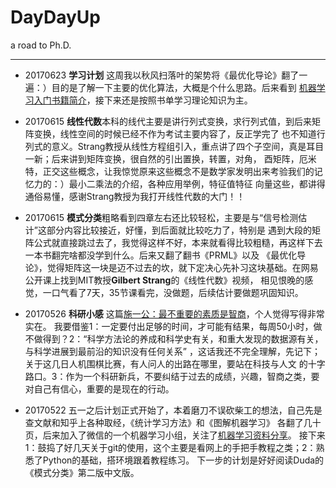 # DayDayUp
a road to Ph.D.
- - - 
- 20170623 **学习计划** 这周我以秋风扫落叶的架势将《最优化导论》翻了一遍：）目的是了解一下主要的优化算法，大概是个什么思路。后来看到
[机器学习入门书籍简介](https://www.qcloud.com/community/article/230692)，接下来还是按照书单学习理论知识为主。

- 20170615 **线性代数**本科的线代主要是讲行列式变换，求行列式值，到后来矩阵变换，线性空间的时候已经不作为考试主要内容了，反正学完了
也不知道行列式的意义。Strang教授从线性方程组引入，重点讲了四个子空间，真是耳目一新；后来讲到矩阵变换，很自然的引出置换，转置，对角，
酉矩阵，厄米特，正交这些概念，让我惊觉原来这些概念不是数学家发明出来考验我们的记忆力的：）最小二乘法的介绍，各种应用举例，特征值特征
向量这些，都讲得通俗易懂，感谢Strang教授为我打开线性代数的大门！！
- 20170615 **模式分类**粗略看到四章左右还比较轻松，主要是与“信号检测估计”这部分内容比较接近，好懂，到后面就比较吃力了，特别是
遇到大段的矩阵公式就直接跳过去了，我觉得这样不好，本来就看得比较粗糙，再这样下去一本书翻完啥都没学到什么。后来又翻了翻书《PRML》以及
《最优化导论》，觉得矩阵这一块是迈不过去的坎，就下定决心先补习这块基础。在网易公开课上找到MIT教授**Gilbert Strang**的《线性代数》视频，
相见恨晚的感觉，一口气看了7天，35节课看完，没做题，后续估计要做题巩固知识。

- 20170526 **科研小感** 这篇[施一公：最不重要的素质是智商](http://mp.weixin.qq.com/s/h7SrOulsxsmVXTmgqtF_rA)，个人觉得写得非常实在。
我要借鉴1：一定要付出足够的时间，才可能有结果，每周50小时，做不做得到？2：“科学方法论的养成和科学史有关，和重大发现的数据源有关，
与科学进展到最前沿的知识没有任何关系” ，这话我还不完全理解，先记下；关于这几日人机围棋比赛，有人问人的出路在哪里，要站在科技与人文
的十字路口。3：作为一个科研新兵，不要纠结于过去的成绩，兴趣，智商之类，要对自己有信心，重要的是现在的行动。
        
- 20170522 五一之后计划正式开始了，本着磨刀不误砍柴工的想法，自己先是查文献和知乎上各种取经，《统计学习方法》和《图解机器学习》
各翻了几十页，后来加入了微信的一个机器学习小组，关注了[机器学习资料分享](https://github.com/allmachinelearning/MachineLearning)。
接下来1：鼓捣了好几天关于git的使用，这个主要是看网上的手把手教程之类；2：熟悉了Python的基础，搭环境跟着教程练习。
下一步的计划是好好阅读Duda的《模式分类》第二版中文版。